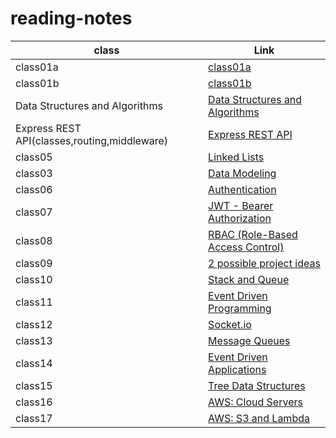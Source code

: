 # reading-notes

| class                                        | Link                                                                  |
| -------------------------------------------- | --------------------------------------------------------------------- |
| class01a                                     | [class01a](./class1a.md)                                              |
| class01b                                     | [class01b](./class1b.md)                                              |
| Data Structures and Algorithms               | [Data Structures and Algorithms](./data-structures-and-algorithms.md) |
| Express REST API(classes,routing,middleware) | [Express REST API](./Class02.md)                                      |
| class05                                      | [Linked Lists](./Class5-Linked%20Lists.md)                            |
| class03                                      | [Data Modeling](./Class03.md)                                         |
| class06                                      | [Authentication](./Class06-Authentication.md)                         |
| class07                                      | [JWT - Bearer Authorization](./Class07-JWT-Bearer-Authorization.md)   |
| class08                                      | [RBAC (Role-Based Access Control)](./Class08-RBAC.md)                 |
| class09                                      | [2 possible project ideas](./Class09.md)                              |
| class10                                      | [Stack and Queue](./Class10(stack-and-queue).md)                      |
| class11                                      | [Event Driven Programming](./Class11(Event-Driven-Programming).md)    |
| class12                                      | [Socket.io](./Class12(Socket.io).md)                                  |
| class13                                      | [Message Queues](./Class13(Message-Queues).md)                        |
| class14                                      | [Event Driven Applications](./Class14(Event-Driven-Applications).md)  |
| class15                                      | [Tree Data Structures](./Class15(Tree).md)                            |
| class16                                      | [AWS: Cloud Servers](./Class16(AWS).md)                               |
| class17                                      | [AWS: S3 and Lambda](./Class17(AWS:S3&Lambda).md)                     |
